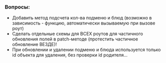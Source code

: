 ### Вопросы:
- Добавить метод подсчета кол-ва подменю и блюд (возможно в зависимость - функцию, автоматически вызываемую при вызове роут)
- Сделать отдельные схемы для ВСЕХ роутов для частичного обновления полей в patch-методе (протестить частичное обновление ВЕЗДЕ)!
- При обновлении и удалении подменю и блюда используется только id объекта для удаления, без проверки id родителя...